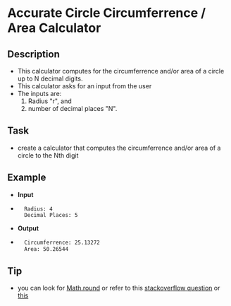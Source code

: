 # Accurate Circle Circumferrence / Area Calculator

## Description
* This calculator computes for the circumferrence and/or area of a circle up to N decimal digits.
* This calculator asks for an input from the user
* The inputs are:
   1. Radius "r",  and
   2. number of decimal places "N".

## Task
* create a calculator that computes the circumferrence and/or area of a circle to the Nth digit


## Example
* **Input**
* ```shell
	Radius: 4
	Decimal Places: 5
	```
* __Output__
* ```bash
	Circumferrence: 25.13272
	Area: 50.26544
	```

## Tip
* you can look for [Math.round](https://www.tutorialspoint.com/java/lang/math_round_float.htm) or refer to this [stackoverflow question](https://stackoverflow.com/questions/153724/how-to-round-a-number-to-n-decimal-places-in-java) or [this](https://stackoverflow.com/questions/11701399/round-up-to-2-decimal-places-in-java)